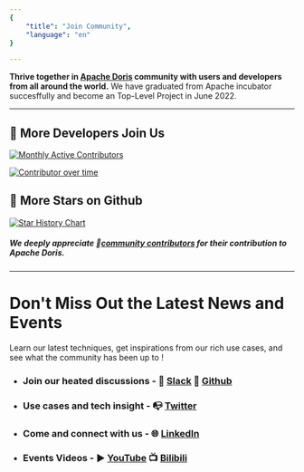 ```yaml
---
{
    "title": "Join Community",
    "language": "en"
}

---
```


<!--
Licensed to the Apache Software Foundation (ASF) under one
or more contributor license agreements.  See the NOTICE file
distributed with this work for additional information
regarding copyright ownership.  The ASF licenses this file
to you under the Apache License, Version 2.0 (the
"License"); you may not use this file except in compliance
with the License.  You may obtain a copy of the License at

  http://www.apache.org/licenses/LICENSE-2.0

Unless required by applicable law or agreed to in writing,
software distributed under the License is distributed on an
"AS IS" BASIS, WITHOUT WARRANTIES OR CONDITIONS OF ANY
KIND, either express or implied.  See the License for the
specific language governing permissions and limitations
under the License.
-->


**Thrive together in [Apache Doris](https://github.com/apache/doris) community with users and developers from all around the world.** 
We have graduated from Apache incubator succesffully and become an Top-Level Project in June 2022.

<hr>

## 🙌 More Developers Join Us
[![Monthly Active Contributors](https://contributor-overtime-api.apiseven.com/contributors-svg?chart=contributorMonthlyActivity&repo=apache/doris)](https://www.apiseven.com/en/contributor-graph?chart=contributorMonthlyActivity&repo=apache/doris)













[![Contributor over time](https://contributor-overtime-api.apiseven.com/contributors-svg?chart=contributorOverTime&repo=apache/doris)](https://www.apiseven.com/en/contributor-graph?chart=contributorOverTime&repo=apache/doris)

















## 🌟 More Stars on Github

[![Star History Chart](https://api.star-history.com/svg?repos=apache/doris&type=Date)](https://star-history.com/#apache/doris&Date)














##### We deeply appreciate 🔗[community contributors](https://github.com/apache/doris/graphs/contributors) for their contribution to Apache Doris.




<hr>

# Don't Miss Out the Latest News and Events

Learn our latest techniques, get inspirations from our rich use cases, and see what the community has been up to !


- ### Join our heated discussions -  💬 [Slack](https://join.slack.com/t/apachedoriscommunity/shared_invite/zt-1x7x8fger-F7NoshFQn~djlvGdnEtxUQ) 📇 [Github](https://github.com/apache/doris) 

- ### Use cases and tech insight -  📭 [Twitter](https://twitter.com/doris_apache) 

- ### Come and connect with us - 🌐 [LinkedIn](https://www.linkedin.com/company/doris-apache/) 

- ### Events Videos - ▶️ [YouTube](https://www.youtube.com/@Select_DB) 📺 [Bilibili](https://space.bilibili.com/362350065) 









